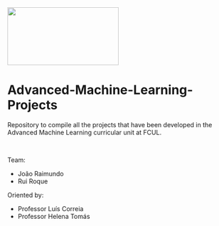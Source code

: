 <img src="https://ciencias.ulisboa.pt/sites/default/files/Ciencias_Logo_Azul-01.png" width="250" height="130">

# Advanced-Machine-Learning-Projects
Repository to compile all the projects that have been developed in the Advanced Machine Learning curricular unit at FCUL.

<br>

Team:
  * João Raimundo
  * Rui Roque
  
Oriented by:
 * Professor Luís Correia
 * Professor Helena Tomás

